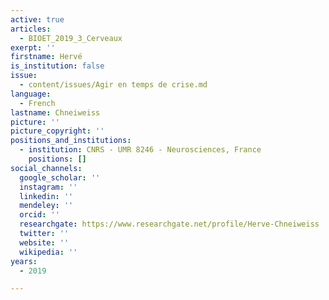 ```yaml
---
active: true
articles:
  - BIOET_2019_3_Cerveaux
exerpt: ''
firstname: Hervé
is_institution: false
issue:
  - content/issues/Agir en temps de crise.md
language:
  - French
lastname: Chneiweiss
picture: ''
picture_copyright: ''
positions_and_institutions:
  - institution: CNRS - UMR 8246 - Neurosciences, France
    positions: []
social_channels:
  google_scholar: ''
  instagram: ''
  linkedin: ''
  mendeley: ''
  orcid: ''
  researchgate: https://www.researchgate.net/profile/Herve-Chneiweiss
  twitter: ''
  website: ''
  wikipedia: ''
years:
  - 2019

---
```

